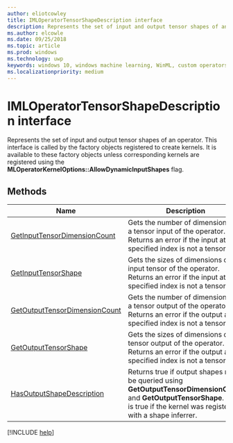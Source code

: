 ```yaml
---
author: eliotcowley
title: IMLOperatorTensorShapeDescription interface
description: Represents the set of input and output tensor shapes of an operator.
ms.author: elcowle
ms.date: 09/25/2018
ms.topic: article
ms.prod: windows
ms.technology: uwp
keywords: windows 10, windows machine learning, WinML, custom operators, IMLOperatorTensorShapeDescription
ms.localizationpriority: medium
---
```


# IMLOperatorTensorShapeDescription interface

Represents the set of input and output tensor shapes of an operator. This interface is called by the factory objects registered to create kernels. It is available to these factory objects unless corresponding kernels are registered using the **MLOperatorKernelOptions::AllowDynamicInputShapes** flag.

## Methods

| Name | Description |
|------|-------------|
| [GetInputTensorDimensionCount](IMLOperatorTensorShapeDescription_GetInputTensorDimensionCount.md) | Gets the number of dimensions of a tensor input of the operator. Returns an error if the input at the specified index is not a tensor. |
| [GetInputTensorShape](IMLOperatorTensorShapeDescription_GetInputTensorShape.md) | Gets the sizes of dimensions of an input tensor of the operator. Returns an error if the input at the specified index is not a tensor. |
| [GetOutputTensorDimensionCount](IMLOperatorTensorShapeDescription_GetOutputTensorDimensionCount.md) | Gets the number of dimensions of a tensor output of the operator. Returns an error if the output at the specified index is not a tensor. |
| [GetOutputTensorShape](IMLOperatorTensorShapeDescription_GetOutputTensorShape.md) | Gets the sizes of dimensions of a tensor output of the operator. Returns an error if the output at the specified index is not a tensor. |
| [HasOutputShapeDescription](IMLOperatorTensorShapeDescription_HasOutputShapeDescription.md) | Returns true if output shapes may be queried using **GetOutputTensorDimensionCount** and **GetOutputTensorShape**. This is true if the kernel was registered with a shape inferrer. |

[!INCLUDE [help](../includes/get-help.md)]